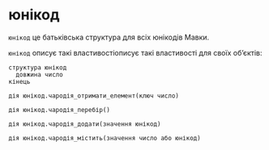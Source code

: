 # юнікод

`юнікод` <keyword>це</keyword> батьківська структура для всіх юнікодів <subject>Мавки</subject>.

`юнікод` описує такі властивостіописує такі властивості для своїх обʼєктів:

```мавка
структура юнікод
  довжина число
кінець
```

```мавка
дія юнікод.чародія_отримати_елемент(ключ число)
```

```мавка
дія юнікод.чародія_перебір()
```

```мавка
дія юнікод.чародія_додати(значення юнікод)
```

```мавка
дія юнікод.чародія_містить(значення число або юнікод)
```